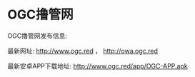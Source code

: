# OGC撸管网
OGC撸管网发布信息:

最新网址: http://www.ogc.red ， http://owa.ogc.red

最新安卓APP下载地址: http://www.ogc.red/app/OGC-APP.apk
